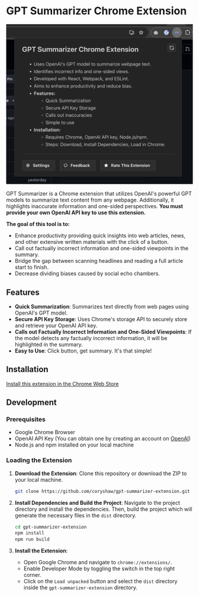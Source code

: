 # GPT Summarizer Chrome Extension

![Demo Screenshot](./images/demo_screenshot.png)

GPT Summarizer is a Chrome extension that utilizes OpenAI's powerful GPT models to summarize text content from any webpage. Additionally, it highlights inaccurate information and one-sided perspectives. **You must provide your own OpenAI API key to use this extension.**

**The goal of this tool is to:**

- Enhance productivity providing quick insights into web articles, news, and other extensive written materials with the click of a button.
- Call out factually incorrect information and one-sided viewpoints in the summary.
- Bridge the gap between scanning headlines and reading a full article start to finish.
- Decrease dividing biases caused by social echo chambers.

## Features

- **Quick Summarization**: Summarizes text directly from web pages using OpenAI's GPT model.
- **Secure API Key Storage**: Uses Chrome's storage API to securely store and retrieve your OpenAI API key.
- **Calls out Factually Incorrect Information and One-Sided Viewpoints**: If the model detects any factually incorrect information, it will be highlighted in the summary.
- **Easy to Use**: Click button, get summary. It's that simple!

## Installation

[Install this extension in the Chrome Web Store](https://chromewebstore.google.com/detail/gpt-summarizer/ofcjacnckhgbmeompdemfppfmfogahgf)

## Development

### Prerequisites

- Google Chrome Browser
- OpenAI API Key (You can obtain one by creating an account on [OpenAI](https://openai.com/api/))
- Node.js and npm installed on your local machine

### Loading the Extension

1. **Download the Extension**:
   Clone this repository or download the ZIP to your local machine.

   ```bash
   git clone https://github.com/coryshaw/gpt-summarizer-extension.git
   ```

2. **Install Dependencies and Build the Project**:
   Navigate to the project directory and install the dependencies. Then, build the project which will generate the necessary files in the `dist` directory.

   ```bash
   cd gpt-summarizer-extension
   npm install
   npm run build
   ```

3. **Install the Extension**:
   - Open Google Chrome and navigate to `chrome://extensions/`.
   - Enable Developer Mode by toggling the switch in the top right corner.
   - Click on the `Load unpacked` button and select the `dist` directory inside the `gpt-summarizer-extension` directory.
